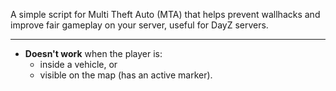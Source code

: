 A simple script for Multi Theft Auto (MTA) that helps prevent wallhacks and improve fair gameplay on your server, useful for DayZ servers.

---

- **Doesn't work** when the player is:
  - inside a vehicle, or
  - visible on the map (has an active marker).
